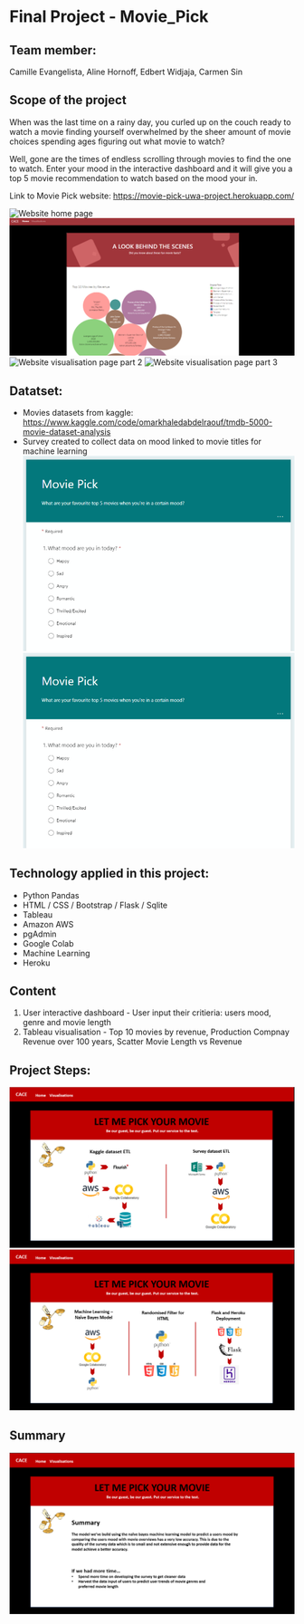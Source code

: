 # Final Project - Movie_Pick

## Team member: 
Camille Evangelista, Aline Hornoff, Edbert Widjaja, Carmen Sin

## Scope of the project
When was the last time on a rainy day, you curled up on the couch ready to watch a movie finding yourself overwhelmed by the sheer amount of movie choices spending ages figuring out what movie to watch? 

Well, gone are the times of endless scrolling through movies to find the one to watch. 
Enter your mood in the interactive dashboard and it will give you a top 5 movie recommendation to watch based on the mood your in.

Link to Movie Pick website: https://movie-pick-uwa-project.herokuapp.com/

![Website home page](Images/Project_Outline.png)
![Website visualisation page part 1](Images/vis1.png)
![Website visualisation page part 2](Images/vis2.png)
![Website visualisation page part 3](Images/vis3.png)

## Datatset: 
* Movies datasets from kaggle: https://www.kaggle.com/code/omarkhaledabdelraouf/tmdb-5000-movie-dataset-analysis
* Survey created to collect data on mood linked to movie titles for machine learning
![Survey Form](Images/survey.png)
![Survey Form](Images/survey.png)
  
## Technology applied in this project: 
* Python Pandas
* HTML / CSS / Bootstrap / Flask / Sqlite
* Tableau
* Amazon AWS
* pgAdmin
* Google Colab
* Machine Learning
* Heroku

## Content
1. User interactive dashboard - User input their critieria: users mood, genre and movie length
2. Tableau visualisation - Top 10 movies by revenue, Production Compnay Revenue over 100 years, Scatter Movie Length vs Revenue

## Project Steps:
![Steps one and two](Images/step1.png)
![Steps three to five ](Images/step2.png)

## Summary
![Summary](Images/summary.png)



